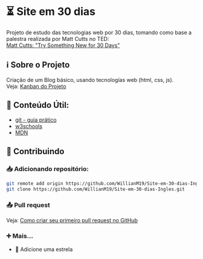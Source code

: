 # ⏳ Site em 30 dias

Projeto de estudo das tecnologias web por 30 dias, tomando como base a palestra realizada por Matt Cutts no TED:<br> 
[Matt Cutts: "Try Something New for 30 Days"](https://www.youtube.com/watch?v=nzRvMsrnoF8)

## ℹ️ Sobre o Projeto

Criação de um Blog básico, usando tecnologías web (html, css, js).<br>
Veja: [Kanban do Projeto](https://github.com/users/WillianM19/projects/1)

## 📂 Conteúdo Útil:

- [git - guia prático](https://rogerdudler.github.io/git-guide/index.pt_BR.html)
- [w3schools](https://www.w3schools.com)
- [MDN](https://developer.mozilla.org/en-US/)

## 🤝 Contribuindo 

### 📥 Adicionando repositório:
```sh
git remote add origin https://github.com/WillianM19/Site-em-30-dias-Ingles.git
git clone https://github.com/WillianM19/Site-em-30-dias-Ingles.git
```

### 📤 Pull request
Veja: [Como criar seu primeiro pull request no GitHub](https://www.youtube.com/watch?v=Du04jBWrv4A)

### ➕ Mais...

- 🌟 Adicione uma estrela 
